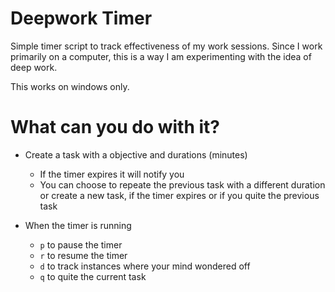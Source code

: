 # Deepwork Timer
Simple timer script to track effectiveness of my work sessions. Since I work primarily on a computer, this is a way I am experimenting with the idea of deep work.

This works on windows only.

# What can you do with it?
- Create a task with a objective and durations (minutes)
    - If the timer expires it will notify you
    - You can choose to repeate the previous task with a different duration or create a new task, if the timer expires or if you quite the previous task

- When the timer is running
    - `p` to pause the timer
    - `r` to resume the timer
    - `d` to track instances where your mind wondered off
    - `q` to quite the current task




